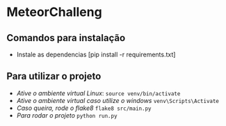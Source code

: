 # MeteorChalleng




## Comandos para instalação
- Instale as dependencias [pip install -r requirements.txt]

## Para utilizar o projeto

- *Ative o ambiente virtual Linux*: ``source venv/bin/activate``
- *Ative o ambiente virtual caso utilize o windows* ``venv\Scripts\Activate``
- *Caso queira, rode o flake8* ``flake8 src/main.py``
- *Para rodar o projeto* ``python run.py``
